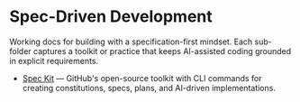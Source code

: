 # Spec-Driven Development

Working docs for building with a specification-first mindset. Each sub-folder captures a toolkit or practice that keeps AI-assisted coding grounded in explicit requirements.

- [Spec Kit](Spec%20Kit/README.md) — GitHub's open-source toolkit with CLI commands for creating constitutions, specs, plans, and AI-driven implementations.
